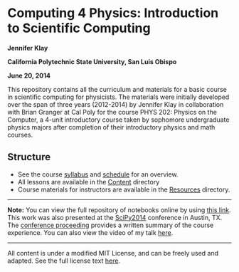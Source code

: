 Computing 4 Physics: Introduction to Scientific Computing
=========================================================

**Jennifer Klay**

**California Polytechnic State University, San Luis Obispo**

**June 20, 2014**

This repository contains all the curriculum and materials for a basic course in scientific computing for physicists.  The materials were initially developed over the span of three years (2012-2014) by Jennifer Klay in collaboration with Brian Granger at Cal Poly for the course PHYS 202: Physics on the Computer, a 4-unit introductory course taken by sophomore undergraduate physics majors after completion of their introductory physics and math courses.


Structure
--------- 
- See the course [syllabus](Resources/Syllabus/Syllabus.ipynb) and [schedule](Resources/Schedule/Schedule.ipynb) for an overview.
- All lessons are available in the [Content](Content) directory
- Course materials for instructors are available in the [Resources](Resources) directory.

---

**Note:** You can view the full repository of notebooks online by using [this link](http://nbviewer.ipython.org/github/Computing4Physics/C4P/blob/master/Index.ipynb).  This work was also presented at the [SciPy2014](https://conference.scipy.org/scipy2014/) conference in Austin, TX.  The [conference proceeding](http://scipy-conference.github.io/proceedings/2014/) provides a written summary of the course experience.  You can also view the video of my talk [here](https://www.youtube.com/watch?v=eJhmMf6bHDU&list=PLYx7XA2nY5GfuhCvStxgbynFNrxr3VFog&index=6).

---

All content is under a modified MIT License, and can be freely used and adapted.  See the full license text [here](LICENSE).